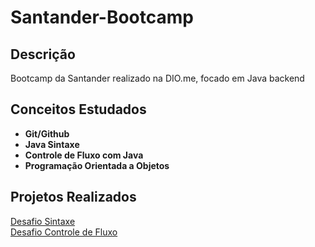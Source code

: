 # Santander-Bootcamp

## Descrição
Bootcamp da Santander realizado na DIO.me, focado em Java backend

## Conceitos Estudados
* **Git/Github**
* **Java Sintaxe**
* **Controle de Fluxo com Java**
* **Programação Orientada a Objetos**
  
## Projetos Realizados
[Desafio Sintaxe](https://github.com/Fenixherm/Java-Basico-Desafio-Banco) <br>
[Desafio Controle de Fluxo](https://github.com/Fenixherm/Controle-de-Fluxo-Desafio)
